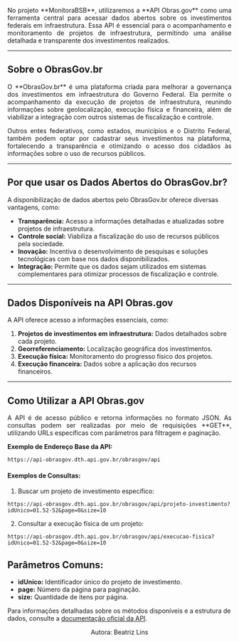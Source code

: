 <p align="justify"> No projeto **MonitoraBSB**, utilizaremos a **API Obras.gov** como uma ferramenta central para acessar dados abertos sobre os investimentos federais em infraestrutura. Essa API é essencial para o acompanhamento e monitoramento de projetos de infraestrutura, permitindo uma análise detalhada e transparente dos investimentos realizados.</p>

---

## **Sobre o ObrasGov.br**

<p align="justify"> O **ObrasGov.br** é uma plataforma criada para melhorar a governança dos investimentos em infraestrutura do Governo Federal. Ela permite o acompanhamento da execução de projetos de infraestrutura, reunindo informações sobre geolocalização, execução física e financeira, além de viabilizar a integração com outros sistemas de fiscalização e controle.</p>

<p align="justify"> Outros entes federativos, como estados, municípios e o Distrito Federal, também podem optar por cadastrar seus investimentos na plataforma, fortalecendo a transparência e otimizando o acesso dos cidadãos às informações sobre o uso de recursos públicos.</p>

---

## **Por que usar os Dados Abertos do ObrasGov.br?**

A disponibilização de dados abertos pelo ObrasGov.br oferece diversas vantagens, como:

- **Transparência:** Acesso a informações detalhadas e atualizadas sobre projetos de infraestrutura.
- **Controle social:** Viabiliza a fiscalização do uso de recursos públicos pela sociedade.
- **Inovação:** Incentiva o desenvolvimento de pesquisas e soluções tecnológicas com base nos dados disponibilizados.
- **Integração:** Permite que os dados sejam utilizados em sistemas complementares para otimizar processos de fiscalização e controle.

---

## **Dados Disponíveis na API Obras.gov**

A API oferece acesso a informações essenciais, como:

1. **Projetos de investimentos em infraestrutura:** Dados detalhados sobre cada projeto.
2. **Georreferenciamento:** Localização geográfica dos investimentos.
3. **Execução física:** Monitoramento do progresso físico dos projetos.
4. **Execução financeira:** Dados sobre a aplicação dos recursos financeiros.

---

## **Como Utilizar a API Obras.gov**

<p align="justify"> A API é de acesso público e retorna informações no formato JSON. As consultas podem ser realizadas por meio de requisições **GET**, utilizando URLs específicas com parâmetros para filtragem e paginação.</p>

**Exemplo de Endereço Base da API:**
```
https://api-obrasgov.dth.api.gov.br/obrasgov/api
```

#### Exemplos de Consultas:
1. Buscar um projeto de investimento específico:
```
https://api-obrasgov.dth.api.gov.br/obrasgov/api/projeto-investimento?idUnico=01.52-52&page=0&size=10
```

2. Consultar a execução física de um projeto:
```
https://api-obrasgov.dth.api.gov.br/obrasgov/api/execucao-fisica?idUnico=01.52-52&page=0&size=10
```

## **Parâmetros Comuns:**
- **idUnico:** Identificador único do projeto de investimento.
- **page:** Número da página para paginação.
- **size:** Quantidade de itens por página.

Para informações detalhadas sobre os métodos disponíveis e a estrutura de dados, consulte a [documentação oficial da API](https://www.gov.br/transferegov/pt-br/obrasgov/sobre).

<center>Autora: Beatriz Lins</center>

